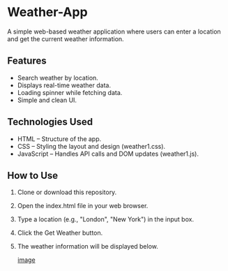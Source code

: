 # Weather-App
A simple web-based weather application where users can enter a location and get the current weather information.

## Features
- Search weather by location.
- Displays real-time weather data.
- Loading spinner while fetching data.
- Simple and clean UI.

## Technologies Used
- HTML – Structure of the app.
- CSS – Styling the layout and design (weather1.css).
- JavaScript – Handles API calls and DOM updates (weather1.js).

## How to Use
1. Clone or download this repository.
2. Open the index.html file in your web browser.
3. Type a location (e.g., "London", "New York") in the input box.
4. Click the Get Weather button.
5. The weather information will be displayed below.

   [image](https://github.com/Deepak172003/Weather-App/blob/e4e9c1f2479a3fb5f39544eb5f73d4da9eafc2f2/Screenshot%20(85).png)



